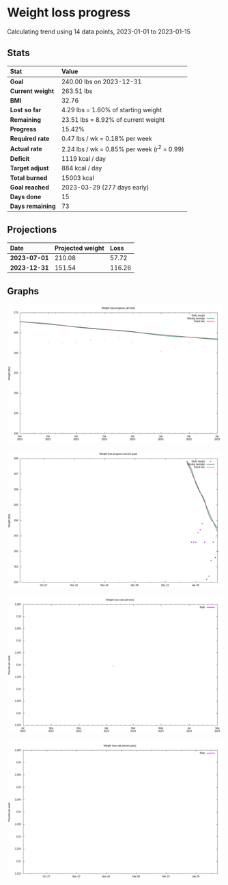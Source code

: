 # Weight loss progress

Calculating trend using 14 data points, 2023-01-01 to 2023-01-15

## Stats

Stat|Value
:-|:-
**Goal**|240.00 lbs on 2023-12-31
**Current weight**|263.51 lbs
**BMI**|32.76
**Lost so far**|4.29 lbs =  1.60% of starting weight
**Remaining**|23.51 lbs =  8.92% of current  weight
**Progress**|15.42%
**Required rate**|0.47 lbs / wk = 0.18% per week
**Actual rate**|2.24 lbs / wk = 0.85% per week  (r<sup>2</sup> = 0.99)
**Deficit**|1119 kcal / day
**Target adjust**|884 kcal / day
**Total burned**|15003 kcal
**Goal reached**|2023-03-29 (277 days early)
**Days done**|15
**Days remaining**|73

## Projections

Date|Projected weight|Loss
:-|:-|:-
**2023-07-01**|210.08|57.72
**2023-12-31**|151.54|116.26

## Graphs

![](weight-graph-alltime.png)

![](weight-graph-recent.png)

![](rate-graph-alltime.png)

![](rate-graph-recent.png)
